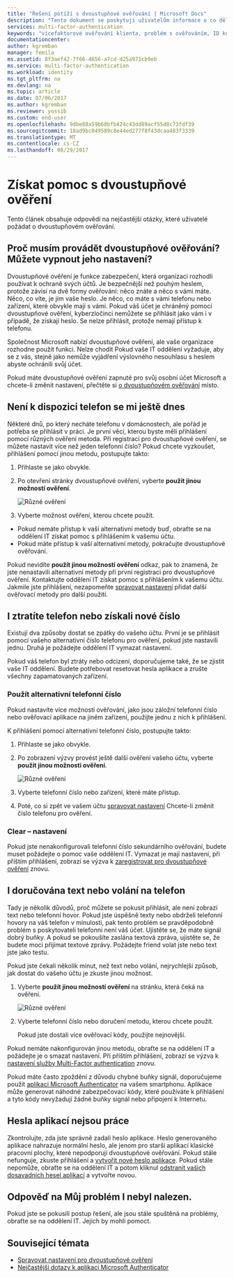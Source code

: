 ```yaml
---
title: "Řešení potíží s dvoustupňové ověřování | Microsoft Docs"
description: "Tento dokument se poskytují uživatelům informace o co dělat, pokud se problém se službou Azure Multi-Factor Authentication."
services: multi-factor-authentication
keywords: "vícefaktorové ověřování klienta, problém s ověřováním, ID korelace"
documentationcenter: 
author: kgremban
manager: femila
ms.assetid: 8f3aef42-7f66-4656-a7cd-d25a971cb9eb
ms.service: multi-factor-authentication
ms.workload: identity
ms.tgt_pltfrm: na
ms.devlang: na
ms.topic: article
ms.date: 07/06/2017
ms.author: kgremban
ms.reviewer: yossib
ms.custom: end-user
ms.openlocfilehash: 9dbe88a59b68bfb424c43dd89acf55d8c73fdf39
ms.sourcegitcommit: 18ad9bc049589c8e44ed277f8f43dcaa483f3339
ms.translationtype: MT
ms.contentlocale: cs-CZ
ms.lasthandoff: 08/29/2017
---
```

# <a name="get-help-with-two-step-verification"></a>Získat pomoc s dvoustupňové ověření
Tento článek obsahuje odpovědi na nejčastější otázky, které uživatelé požádat o dvoustupňovém ověřování. 

## <a name="why-do-i-have-to-perform-two-step-verification-can-i-turn-it-off"></a>Proč musím provádět dvoustupňové ověřování? Můžete vypnout jeho nastavení?

Dvoustupňové ověření je funkce zabezpečení, která organizaci rozhodli používat k ochraně svých účtů. Je bezpečnější než pouhým heslem, protože závisí na dvě formy ověřování: něco znáte a něco s vámi máte. Něco, co víte, je jím vaše heslo. Je něco, co máte s vámi telefonu nebo zařízení, které obvykle mají s vámi. Pokud váš účet je chráněný pomocí dvoustupňové ověření, kyberzločinci nemůžete se přihlásit jako vám i v případě, že získají heslo. Se nelze přihlásit, protože nemají přístup k telefonu. 

Společnost Microsoft nabízí dvoustupňové ověření, ale vaše organizace rozhodne použít funkci. Nelze chodit Pokud vaše IT oddělení vyžaduje, aby se z vás, stejně jako nemůže vyjádření výslovného nesouhlasu s heslem abyste ochránili svůj účet. 

Pokud máte dvoustupňové ověření zapnuté pro svůj osobní účet Microsoft a chcete-li změnit nastavení, přečtěte si [o dvoustupňovém ověřování](https://support.microsoft.com/help/12408/microsoft-account-about-two-step-verification) místo. 

## <a name="i-dont-have-my-phone-with-me-today"></a>Není k dispozici telefon se mi ještě dnes

Některé dnů, po který necháte telefonu v domácnostech, ale pořád je potřeba se přihlásit v práci. Je první věcí, kterou byste měli přihlášení pomocí různých ověření metoda. Při registraci pro dvoustupňové ověření, se můžete nastavit více než jeden telefonní číslo? Pokud chcete vyzkoušet, přihlášení pomocí jinou metodu, postupujte takto:

1. Přihlaste se jako obvykle.
2. Po otevření stránky dvoustupňové ověření, vyberte **použít jinou možností ověření**.

   ![Různé ověření](./media/multi-factor-authentication-end-user-troubleshoot/diff_option.png)

3. Vyberte možnost ověření, kterou chcete použít. 
  - Pokud nemáte přístup k vaší alternativní metody buď, obraťte se na oddělení IT získat pomoc s přihlášením k vašemu účtu.
  - Pokud máte přístup k vaší alternativní metody, pokračujte dvoustupňové ověřování.

Pokud nevidíte **použít jinou možností ověření** odkaz, pak to znamená, že jste nenastavili alternativní metody při první registraci pro dvoustupňové ověření. Kontaktujte oddělení IT získat pomoc s přihlášením k vašemu účtu. Jakmile jste přihlášení, nezapomeňte [spravovat nastavení](multi-factor-authentication-end-user-manage-settings.md) přidat další ověřovací metody pro další použití. 

## <a name="i-lost-my-phone-or-got-a-new-number"></a>I ztratíte telefon nebo získali nové číslo
Existují dva způsoby dostat se zpátky do vašeho účtu. První je se přihlásit pomocí vašeho alternativní číslo telefonu pro ověření, pokud jste nastavili jednu. Druhá je požádejte oddělení IT vymazat nastavení.

Pokud váš telefon byl ztráty nebo odcizení, doporučujeme také, že se zjistit vaše IT oddělení. Budete potřebovat resetovat hesla aplikace a zrušte všechny zapamatovaných zařízení. 

### <a name="use-an-alternate-phone-number"></a>Použít alternativní telefonní číslo
Pokud nastavíte více možností ověřování, jako jsou záložní telefonní číslo nebo ověřovací aplikace na jiném zařízení, použijte jednu z nich k přihlášení.

K přihlášení pomocí alternativní telefonní číslo, postupujte takto:

1. Přihlaste se jako obvykle.
2. Po zobrazení výzvy provést ještě další ověření vašeho účtu, vyberte **použít jinou možností ověření**.
   
   ![Různé ověření](./media/multi-factor-authentication-end-user-troubleshoot/diff_option.png)

3. Vyberte telefonní číslo nebo zařízení, které máte přístup.
4. Poté, co si zpět ve vašem účtu [spravovat nastavení](multi-factor-authentication-end-user-manage-settings.md) Chcete-li změnit číslo telefonu pro ověření.

### <a name="clear-your-settings"></a>Clear – nastavení
Pokud jste nenakonfigurovali telefonní číslo sekundárního ověřování, budete muset požádejte o pomoc vaše oddělení IT. Vymazat je mají nastavení, při příštím přihlášení, zobrazí se výzva k [zaregistrovat pro dvoustupňové ověření](multi-factor-authentication-end-user-first-time.md) znovu.

## <a name="i-am-not-receiving-a-text-or-call-on-my-phone"></a>I doručována text nebo volání na telefon
Tady je několik důvodů, proč můžete se pokusit přihlásit, ale není zobrazí text nebo telefonní hovor. Pokud jste úspěšně texty nebo obdrželi telefonní hovory na váš telefon v minulosti, pak tento problém se pravděpodobně problém s poskytovateli telefonní není váš účet. Ujistěte se, že máte signál dobrý buňky. A pokud se pokoušíte zaslána textová zpráva, ujistěte se, že budete moci přijímat textové zprávy. Požádejte friend volat jste nebo text jste jako testu. 

Pokud jste čekali několik minut, než text nebo volání, nejrychlejší způsob, jak dostat do vašeho účtu je zkuste jinou možnost.

1. Vyberte **použít jinou možností ověření** na stránku, která čeká na ověření.
   
    ![Různé ověření](./media/multi-factor-authentication-end-user-troubleshoot/diff_option.png)
2. Vyberte telefonní číslo nebo doručení metodu, kterou chcete použít.
   
    Pokud jste dostali více ověřovací kódy, použijte nejnovější.

Pokud nemáte nakonfigurován jinou metodu, obraťte se na oddělení IT a požádejte je o smazat nastavení. Při příštím přihlášení, zobrazí se výzva k [nastavení služby Multi-Factor authentication](multi-factor-authentication-end-user-first-time.md) znovu.

Pokud máte často zpoždění z důvodu chybné buňky signál, doporučujeme použít [aplikaci Microsoft Authenticator](microsoft-authenticator-app-how-to.md) na vašem smartphonu. Aplikace může generovat náhodné zabezpečovací kódy, které používáte k přihlášení a tyto kódy nevyžadují žádné buňky signál nebo připojení k Internetu.

## <a name="app-passwords-are-not-working"></a>Hesla aplikací nejsou práce
Zkontrolujte, zda jste správně zadali heslo aplikace. Heslo generovaného aplikace nahrazuje normální heslo, ale jenom pro starší aplikací klasické pracovní plochy, které nepodporují dvoustupňové ověřování. Pokud stále nefunguje, zkuste přihlášení a [vytvořit nové heslo aplikace](multi-factor-authentication-end-user-app-passwords.md).  Pokud stále nepomůže, obraťte se na oddělení IT a potom kliknul [odstranit vašich dosavadních hesel aplikací](../multi-factor-authentication-manage-users-and-devices.md) a vytvořte novou.

## <a name="i-didnt-find-an-answer-to-my-problem"></a>Odpověď na Můj problém I nebyl nalezen.
Pokud jste se pokusili postup řešení, ale jsou stále spuštěná na problémy, obraťte se na oddělení IT. Jejich by mohli pomoct.

## <a name="related-topics"></a>Související témata
* [Spravovat nastavení pro dvoustupňové ověření](multi-factor-authentication-end-user-manage-settings.md)  
* [Nejčastější dotazy k aplikaci Microsoft Authenticator](microsoft-authenticator-app-faq.md)

